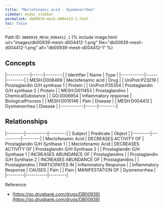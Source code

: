 ```yaml
---
title: "Meclofenamic acid - Dysmenorrhea"
sidebar: mydoc_sidebar
permalink: db00939-mesh-d004412-1.html
toc: false 
---
```



Path ID: `DB00939_MESH_D004412_1`
{% include image.html url="images/db00939-mesh-d004412-1.png" file="db00939-mesh-d004412-1.png" alt="db00939-mesh-d004412-1" %}

## Concepts

|------------|------|---------|
| Identifier | Name | Type    |
|------------|------|---------|
| MESH:D008469 | Meclofenamic acid | Drug |
| UniProt:P23219 | Prostaglandin G/H synthase 1 | Protein |
| UniProt:P35354 | Prostaglandin G/H synthase 2 | Protein |
| MESH:D011453 | Prostaglandins | ChemicalSubstance |
| GO:0006954 | Inflammatory response | BiologicalProcess |
| MESH:D010146 | Pain | Disease |
| MESH:D004412 | Dysmenorrhea | Disease |
|------------|------|---------|

## Relationships

|---------|-----------|---------|
| Subject | Predicate | Object  |
|---------|-----------|---------|
| Meclofenamic Acid | DECREASES ACTIVITY OF | Prostaglandin G/H Synthase 1 |
| Meclofenamic Acid | DECREASES ACTIVITY OF | Prostaglandin G/H Synthase 2 |
| Prostaglandin G/H Synthase 1 | INCREASES ABUNDANCE OF | Prostaglandins |
| Prostaglandin G/H Synthase 2 | INCREASES ABUNDANCE OF | Prostaglandins |
| Prostaglandins | PARTICIPATES IN | Inflammatory Response |
| Inflammatory Response | CAUSES | Pain |
| Pain | MANIFESTATION OF | Dysmenorrhea |
|---------|-----------|---------|

Reference: 
  - [https://go.drugbank.com/drugs/DB00939](https://go.drugbank.com/drugs/DB00939)
